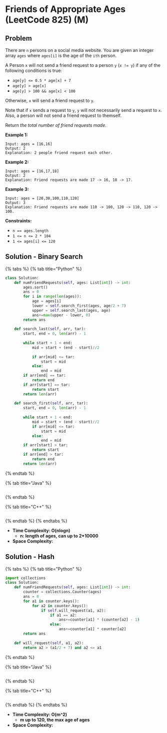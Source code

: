 # Friends of Appropriate Ages (LeetCode 825) (M)

## Problem

There are `n` persons on a social media website. You are given an integer array `ages` where `ages[i]` is the age of the `ith` person.

A Person `x` will not send a friend request to a person `y` (`x != y`) if any of the following conditions is true:

* `age[y] <= 0.5 * age[x] + 7`
* `age[y] > age[x]`
* `age[y] > 100 && age[x] < 100`

Otherwise, `x` will send a friend request to `y`.

Note that if `x` sends a request to `y`, `y` will not necessarily send a request to `x`. Also, a person will not send a friend request to themself.

Return _the total number of friend requests made_.

&#x20;

**Example 1:**

```
Input: ages = [16,16]
Output: 2
Explanation: 2 people friend request each other.
```

**Example 2:**

```
Input: ages = [16,17,18]
Output: 2
Explanation: Friend requests are made 17 -> 16, 18 -> 17.
```

**Example 3:**

```
Input: ages = [20,30,100,110,120]
Output: 3
Explanation: Friend requests are made 110 -> 100, 120 -> 110, 120 -> 100.
```

&#x20;

**Constraints:**

* `n == ages.length`
* `1 <= n <= 2 * 104`
* `1 <= ages[i] <= 120`

## Solution - Binary Search

{% tabs %}
{% tab title="Python" %}
```python
class Solution:
    def numFriendRequests(self, ages: List[int]) -> int:
        ages.sort()
        ans = 0
        for i in range(len(ages)):
            age = ages[i]
            lower = self.search_first(ages, age/2 + 7)
            upper = self.search_last(ages, age)
            ans+=max(upper - lower, 0)
        return ans
    
    def search_last(self, arr, tar):
        start, end = 0, len(arr) - 1
        
        while start + 1 < end:
            mid = start + (end - start)//2
            
            if arr[mid] <= tar:
                start = mid
            else:
                end = mid
        if arr[end] == tar:
            return end
        if arr[start] == tar:
            return start
        return len(arr)
    
    def search_first(self, arr, tar):
        start, end = 0, len(arr) - 1
        
        while start + 1 < end:
            mid = start + (end - start)//2
            if arr[mid] <= tar:
                start = mid
            else:
                end = mid
        if arr[start] > tar:
            return start
        if arr[end] > tar:
            return end
        return len(arr)
```
{% endtab %}

{% tab title="Java" %}
```java
```
{% endtab %}

{% tab title="C++" %}
```cpp
```
{% endtab %}
{% endtabs %}

* **Time Complexity: O(nlogn)**
  * **n: length of ages, can up to 2\*10000**
* **Space Complexity:**

## Solution - Hash

{% tabs %}
{% tab title="Python" %}
```python
import collections
class Solution:
    def numFriendRequests(self, ages: List[int]) -> int:
        counter = collections.Counter(ages)
        ans = 0
        for a1 in counter.keys():
            for a2 in counter.keys():
                if self.will_request(a1, a2):
                    if a1 == a2:
                        ans+=counter[a1] * (counter[a2] - 1)
                    else:
                        ans+=counter[a1] * counter[a2]
        return ans
    
    def will_request(self, a1, a2):
        return a2 > (a1/2 + 7) and a2 <= a1
```
{% endtab %}

{% tab title="Java" %}
```java
```
{% endtab %}

{% tab title="C++" %}
```cpp
```
{% endtab %}
{% endtabs %}

* **Time Complexity: O(m^2)**
  * **m up to 120, the max age of ages**
* **Space Complexity:**



